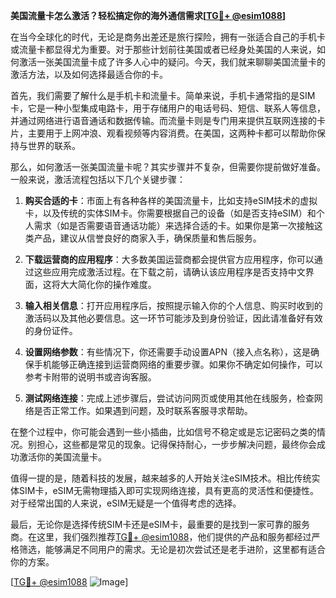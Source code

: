**美国流量卡怎么激活？轻松搞定你的海外通信需求[[TG💪+ @esim1088](https://t.me/s/esim1088)]**

在当今全球化的时代，无论是商务出差还是旅行探险，拥有一张适合自己的手机卡或流量卡都显得尤为重要。对于那些计划前往美国或者已经身处美国的人来说，如何激活一张美国流量卡成了许多人心中的疑问。今天，我们就来聊聊美国流量卡的激活方法，以及如何选择最适合你的卡。

首先，我们需要了解什么是手机卡和流量卡。简单来说，手机卡通常指的是SIM卡，它是一种小型集成电路卡，用于存储用户的电话号码、短信、联系人等信息，并通过网络进行语音通话和数据传输。而流量卡则是专门用来提供互联网连接的卡片，主要用于上网冲浪、观看视频等内容消费。在美国，这两种卡都可以帮助你保持与世界的联系。

那么，如何激活一张美国流量卡呢？其实步骤并不复杂，但需要你提前做好准备。一般来说，激活流程包括以下几个关键步骤：

1. **购买合适的卡**：市面上有各种各样的美国流量卡，比如支持eSIM技术的虚拟卡，以及传统的实体SIM卡。你需要根据自己的设备（如是否支持eSIM）和个人需求（如是否需要语音通话功能）来选择合适的卡。如果你是第一次接触这类产品，建议从信誉良好的商家入手，确保质量和售后服务。

2. **下载运营商的应用程序**：大多数美国运营商都会提供官方应用程序，你可以通过这些应用完成激活过程。在下载之前，请确认该应用程序是否支持中文界面，这将大大简化你的操作难度。

3. **输入相关信息**：打开应用程序后，按照提示输入你的个人信息、购买时收到的激活码以及其他必要信息。这一环节可能涉及到身份验证，因此请准备好有效的身份证件。

4. **设置网络参数**：有些情况下，你还需要手动设置APN（接入点名称），这是确保手机能够正确连接到运营商网络的重要步骤。如果你不确定如何操作，可以参考卡附带的说明书或咨询客服。

5. **测试网络连接**：完成上述步骤后，尝试访问网页或使用其他在线服务，检查网络是否正常工作。如果遇到问题，及时联系客服寻求帮助。

在整个过程中，你可能会遇到一些小插曲，比如信号不稳定或是忘记密码之类的情况。别担心，这些都是常见的现象。记得保持耐心，一步步解决问题，最终你会成功激活你的美国流量卡。

值得一提的是，随着科技的发展，越来越多的人开始关注eSIM技术。相比传统实体SIM卡，eSIM无需物理插入即可实现网络连接，具有更高的灵活性和便捷性。对于经常出国的人来说，eSIM无疑是一个值得考虑的选择。

最后，无论你是选择传统SIM卡还是eSIM卡，最重要的是找到一家可靠的服务商。在这里，我们强烈推荐[TG💪+ @esim1088](https://t.me/s/esim1088)，他们提供的产品和服务都经过严格筛选，能够满足不同用户的需求。无论是初次尝试还是老手进阶，这里都有适合你的方案。

[[TG💪+ @esim1088](https://t.me/s/esim1088) ![Image](https://i.postimg.cc/4NQfJmqS/Snipaste-2025-05-13-00-14-12.png)]